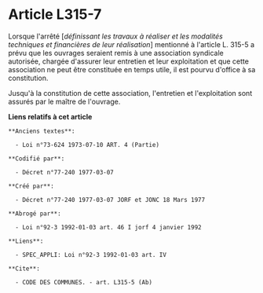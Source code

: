 # Article L315-7

Lorsque l'arrêté [*définissant les travaux à réaliser et les modalités techniques et financières de leur réalisation*]
mentionné à l'article L. 315-5 a prévu que les ouvrages seraient remis à une association syndicale autorisée, chargée
d'assurer leur entretien et leur exploitation et que cette association ne peut être constituée en temps utile, il est pourvu
d'office à sa constitution.

Jusqu'à la constitution de cette association, l'entretien et l'exploitation sont assurés par le maître de l'ouvrage.

**Liens relatifs à cet article**

	**Anciens textes**:

	  - Loi n°73-624 1973-07-10 ART. 4 (Partie)

	**Codifié par**:

	  - Décret n°77-240 1977-03-07

	**Créé par**:

	  - Décret n°77-240 1977-03-07 JORF et JONC 18 Mars 1977

	**Abrogé par**:

	  - Loi n°92-3 1992-01-03 art. 46 I jorf 4 janvier 1992

	**Liens**:

	  - SPEC_APPLI: Loi n°92-3 1992-01-03 art. IV

	**Cite**:

	  - CODE DES COMMUNES. - art. L315-5 (Ab)
